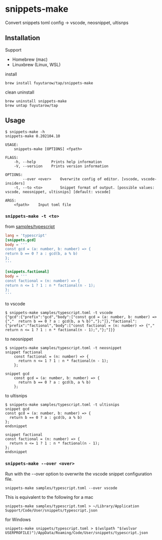 # snippets-make

Convert snippets toml config -> vscode, neosnippet, ultisnps

## Installation

Support
- Homebrew (mac)
- Linuxbrew (Linux, WSL)

install
```
brew install fuyutarow/tap/snippets-make
```

clean uninstall
```
brew uninstall snippets-make
brew untap fuyutarow/tap
```


## Usage
```
$ snippets-make -h
snippets-make 0.202104.10

USAGE:
    snippets-make [OPTIONS] <fpath>

FLAGS:
    -h, --help       Prints help information
    -V, --version    Prints version information

OPTIONS:
        --over <over>    Overwrite config of editor. [vscode, vscode-insiders]
    -t, --to <to>        Snippet format of output. [possible values: vscode, neosnippet, ultisnips] [default: vscode]

ARGS:
    <fpath>    Input toml file
```

### `snippets-make -t <to>`

from [samples/typescript](https://github.com/fuyutarow/snippets-make/blob/alpha/samples/typescript.toml)
```toml
lang = 'typescript'
[snippets.gcd]
body = '''
const gcd = (a: number, b: number) => {
return b == 0 ? a : gcd(b, a % b)
};
'''

[snippets.factional]
body = '''
const factional = (n: number) => {
return n <= 1 ? 1 : n * factional(n - 1);
};
'''
```

to vscode
```
$ snippets-make samples/typescript.toml -t vscode
{"gcd":{"prefix":"gcd","body":["const gcd = (a: number, b: number) => {","  return b == 0 ? a : gcd(b, a % b)","};"]},"factional":{"prefix":"factional","body":["const factional = (n: number) => {","  return n <= 1 ? 1 : n * factional(n - 1);","};"]}}
```

to neosnippet
```
$ snippets-make samples/typescript.toml -t neosnippet
snippet factional
    const factional = (n: number) => {
      return n <= 1 ? 1 : n * factional(n - 1);
    };

snippet gcd
    const gcd = (a: number, b: number) => {
      return b == 0 ? a : gcd(b, a % b)
    };

```

to ultisnips
```
$ snippets-make samples/typescript.toml -t ultisnips
snippet gcd
const gcd = (a: number, b: number) => {
  return b == 0 ? a : gcd(b, a % b)
};
endsnippet

snippet factional
const factional = (n: number) => {
  return n <= 1 ? 1 : n * factional(n - 1);
};
endsnippet
```


### `snippets-make --over <over>`

Run with the --over option to overwrite the vscode snippet configuration file.
```
snippets-make samples/typescript.toml --over vscode
```

This is equivalent to the following for a mac
```
snippets-make samples/typescript.toml > ~/Library/Application Support/Code/User/snippets/typescript.json
```

for Windows
```
snippets-make snippets/typescript.toml > $(wslpath "$(wslvar USERPROFILE)")/AppData/Roaming/Code/User/snippets/typescript.json
```
